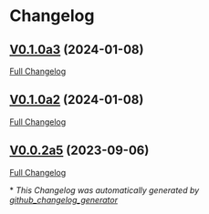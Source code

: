# Changelog

## [V0.1.0a3](https://github.com/NeonJarbas/ovos-audio-plugin-simple/tree/V0.1.0a3) (2024-01-08)

[Full Changelog](https://github.com/NeonJarbas/ovos-audio-plugin-simple/compare/V0.1.0a2...V0.1.0a3)

## [V0.1.0a2](https://github.com/NeonJarbas/ovos-audio-plugin-simple/tree/V0.1.0a2) (2024-01-08)

[Full Changelog](https://github.com/NeonJarbas/ovos-audio-plugin-simple/compare/V0.0.2a5...V0.1.0a2)

## [V0.0.2a5](https://github.com/NeonJarbas/ovos-audio-plugin-simple/tree/V0.0.2a5) (2023-09-06)

[Full Changelog](https://github.com/NeonJarbas/ovos-audio-plugin-simple/compare/1f7679bd47baa16dcb94674eede87462354a4177...V0.0.2a5)



\* *This Changelog was automatically generated by [github_changelog_generator](https://github.com/github-changelog-generator/github-changelog-generator)*
